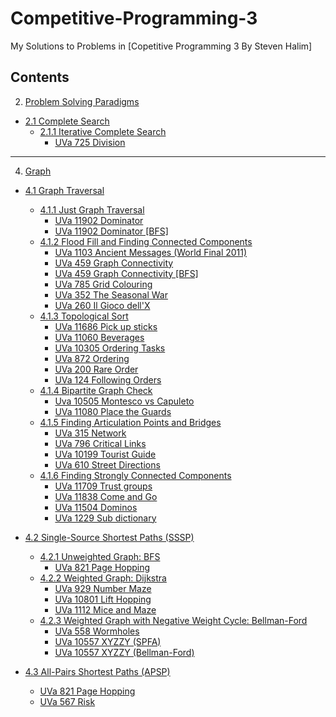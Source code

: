 # Competitive-Programming-3
 My Solutions to Problems in [Copetitive Programming 3 By Steven Halim]

## Contents

 2. [Problem Solving Paradigms](2.Problem-Solving-Paradigms)
   - [2.1 Complete Search](2.1.Complete-Search)
     - [2.1.1 Iterative Complete Search](2.1.1.Iterative-Complete-Search)
       - [UVa 725 Division](2.Problem-Solving-Paradigms/2.1.Complete-Search/2.1.1.Iterative-Complete-Search/UVa-725-Division.cpp)
 
---

 4. [Graph](4.Graph)
   - [4.1 Graph Traversal](4.Graph/4.1.Graph-Traversal)
     - [4.1.1 Just Graph Traversal](4.Graph/4.1.Graph-Traversal/4.1.1.Just-Graph-Traversal)
       - [UVa 11902 Dominator](4.Graph/4.1.Graph-Traversal/4.1.1.Just-Graph-Traversal/UVa-11902-Dominator.cpp)
       - [UVa 11902 Dominator [BFS]](4.Graph/4.1.Graph-Traversal/4.1.1.Just-Graph-Traversal/UVa-11902-Dominator[BFS].cpp)
     - [4.1.2 Flood Fill and Finding Connected Components](4.Graph/4.1.Graph-Traversal/4.1.2.FloodFill-Finding-Connected-Components)
       - [UVa 1103 Ancient Messages (World Final 2011)](4.Graph/4.1.Graph-Traversal/4.1.2.FloodFill-Finding-Connected-Components/UVa-1103-Ancient-Messages[ICPC'11].cpp)
       - [UVa 459 Graph Connectivity](4.Graph/4.1.Graph-Traversal/4.1.2.FloodFill-Finding-Connected-Components/UVa-459-GraphConnectivity.cpp)
       - [UVa 459 Graph Connectivity [BFS]](4.Graph/4.1.Graph-Traversal/4.1.2.FloodFill-Finding-Connected-Components/UVa-459-Graph-Connectivity[BFS].cpp)
       - [UVa 785 Grid Colouring](4.Graph/4.1.Graph-Traversal/4.1.2.FloodFill-Finding-Connected-Components/UVa-785-Grid-Colouring.cpp)
       - [UVa 352 The Seasonal War](4.Graph/4.1.Graph-Traversal/4.1.2.FloodFill-Finding-Connected-Components/UVa-352-The-Seasonal-War.cpp)
       - [UVa 260 Il Gioco dell'X](4.Graph/4.1.Graph-Traversal/4.1.2.FloodFill-Finding-Connected-Components/UVa-260-Il-Gioco-dell'X.cpp)
     - [4.1.3 Topological Sort](4.Graph/4.1.Graph-Traversal/4.1.3.Topological-Sort)
       - [UVa 11686 Pick up sticks](4.Graph/4.1.Graph-Traversal/4.1.3.Topological-Sort/UVa-11686-Pick-up-sticks.cpp)
       - [UVa 11060 Beverages](4.Graph/4.1.Graph-Traversal/4.1.3.Topological-Sort/UVa-11060-Beverages.cpp)
       - [UVa 10305 Ordering Tasks](4.Graph/4.1.Graph-Traversal/4.1.3.Topological-Sort/UVa-10305-Ordering-Tasks.cpp)
       - [UVa 872 Ordering](4.Graph/4.1.Graph-Traversal/4.1.3.Topological-Sort/UVa-872-Ordering.cpp)
       - [UVa 200 Rare Order](4.Graph/4.1.Graph-Traversal/4.1.3.Topological-Sort/UVa-200-Rare-Order.cpp)
       - [UVa 124 Following Orders](4.Graph/4.1.Graph-Traversal/4.1.3.Topological-Sort/UVa-124-Following-Orders.cpp)
     - [4.1.4 Bipartite Graph Check](4.Graph/4.1.Graph-Traversal/4.1.4.Bipartite-Graph-Check)
       - [Uva 10505 Montesco vs Capuleto](4.Graph/4.1.Graph-Traversal/4.1.4.Bipartite-Graph-Check/Uva-10505-MontescovsCapuleto.cpp)
       - [UVa 11080 Place the Guards](4.Graph/4.1.Graph-Traversal/4.1.4.Bipartite-Graph-Check/UVa-11080-Place-the-Guards.cpp)
     - [4.1.5 Finding Articulation Points and Bridges](4.Graph/4.1.Graph-Traversal/4.1.5.Finding-Articulation-Points-and-Bridges)
       - [UVa 315 Network](4.Graph/4.1.Graph-Traversal/4.1.5.Finding-Articulation-Points-and-Bridges/UVa-315-Network.cpp)
   	   - [UVa 796 Critical Links](4.Graph/4.1.Graph-Traversal/4.1.5.Finding-Articulation-Points-and-Bridges/UVa-796-Critical-Links.cpp)
   	   - [UVa 10199 Tourist Guide](4.Graph/4.1.Graph-Traversal/4.1.5.Finding-Articulation-Points-and-Bridges/UVa-10199-Tourist-Guide.cpp)
   	   - [UVa 610 Street Directions](4.Graph/4.1.Graph-Traversal/4.1.5.Finding-Articulation-Points-and-Bridges/UVa-610-Street-Directions.cpp)
   	 - [4.1.6 Finding Strongly Connected Components](4.Graph/4.1.Graph-Traversal/4.1.6.Finding-Strongly-Connected-Components)
   	   - [UVa 11709 Trust groups](4.Graph/4.1.Graph-Traversal/4.1.6.Finding-Strongly-Connected-Components/UVa-11709-Trust-groups.cpp)
   	   - [UVa 11838 Come and Go](4.Graph/4.1.Graph-Traversal/4.1.6.Finding-Strongly-Connected-Components/UVa-11838-Come-and-Go.cpp)
   	   - [UVa 11504 Dominos](4.Graph/4.1.Graph-Traversal/4.1.6.Finding-Strongly-Connected-Components/UVa-11504-Dominos.cpp)
   	   - [UVa 1229 Sub dictionary](4.Graph/4.1.Graph-Traversal/4.1.6.Finding-Strongly-Connected-Components/UVa-1229-Sub-dictionary.cpp)
   - [4.2 Single-Source Shortest Paths (SSSP)](4.Graph/4.2.Single-Source-Shortest-Paths-(SSSP))
     - [4.2.1 Unweighted Graph: BFS](4.Graph/4.2.Single-Source-Shortest-Paths-(SSSP)/4.2.1.Unweighted-Graph-BFS)
       - [UVa 821 Page Hopping](4.Graph/4.2.Single-Source-Shortest-Paths-(SSSP)/4.2.1.Unweighted-Graph-BFS/UVa-821-Page-Hopping.cpp)
     - [4.2.2 Weighted Graph: Dijkstra](4.Graph/4.2.Single-Source-Shortest-Paths-(SSSP)/4.2.2.Weighted-Graph-Dijkstra)
       - [UVa 929 Number Maze](4.Graph/4.2.Single-Source-Shortest-Paths-(SSSP)/4.2.2.Weighted-Graph-Dijkstra/UVa-929-Number-Maze.cpp)
       - [UVa 10801 Lift Hopping](4.Graph/4.2.Single-Source-Shortest-Paths-(SSSP)/4.2.2.Weighted-Graph-Dijkstra/UVa-10801-Lift-Hopping[Dijkstra-MPSP].cpp)
       - [UVa 1112 Mice and Maze](4.Graph/4.2.Single-Source-Shortest-Paths-(SSSP)/4.2.2.Weighted-Graph-Dijkstra/UVa-1112-Mice-and-Maze.cpp)
     - [4.2.3 Weighted Graph with Negative Weight Cycle: Bellman-Ford](4-Graph/4.2.Single-Source-Shortest-Paths-(SSSP)/4.2.3.Weighted-Graph-with-Negative-Weight-Cycle-Bellman-Ford)
       - [UVa 558 Wormholes](4.Graph/4.2.Single-Source-Shortest-Paths-(SSSP)/4.2.3.Weighted-Graph-with-Negative-Weight-Cycle-Bellman-Ford/UVa-558-Wormholes.cpp)
       - [UVa 10557 XYZZY (SPFA)](4.Graph/4.2.Single-Source-Shortest-Paths-(SSSP)/4.2.3.Weighted-Graph-with-Negative-Weight-Cycle-Bellman-Ford/UVa-10557-XYZZY[SPFA].cpp)
       - [UVa 10557 XYZZY (Bellman-Ford)](4.Graph/4.2.Single-Source-Shortest-Paths-(SSSP)/4.2.3.Weighted-Graph-with-Negative-Weight-Cycle-Bellman-Ford/UVa-10557-XYZZY[Bellman-Ford].cpp)
   
   - [4.3 All-Pairs Shortest Paths (APSP)](4.Graph/4.3.All-Pairs-Shortest-Paths-(APSP))
     - [UVa 821 Page Hopping](4.Graph/4.3.All-Pairs-Shortest-Paths-(APSP)/UVa-821-Page-Hopping.cpp)  
     - [UVa 567 Risk](4.Graph/4.3.All-Pairs-Shortest-Paths-(APSP)/UVa-567-Risk.cpp)
     
